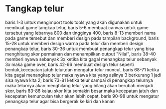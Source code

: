 # Tangkap telur
baris 1-3 untuk mengimport tools tools yang akan digunakan untuk membuat game tangkap telur,
baris 5-6 membuat canvas untuk game tersebut yang lebarnya 800 dan tingginya 400,
baris 8-13 memberi nama pada game tersebut dan memberi design pada tampilan background,
baris 15-28 untuk memberi design warna pada telur dan memberi design penangkap telur,
baris 30-36 untuk membuat penangkap telur yang bisa menghitung skor permainan dan menampilkan output "Nilai",
baris 38-40 memberi nyawa sebanyak 3x ketika kita gagal menangkap telur sebanyak 3x maka game over,
baris 42-66 membuat design telur seperti bentuk,kecepatan jatuh telur,dan mengatur telur muncul,
baris 68-71 ketika kita gagal menangkap telur maka nyawa kita yang aslinya 3 berkurang 1 jadi sisa nyawa kita 2,
baris 73-81 ketika telur sampai di penangkap telurnya maka telurnya akan menghilang telur yang hilang akan berubah menjadi skor,
baris 83-88 kalau skor kita semakin besar maka kecepatan jatuh dan kecepatan kemunculan telur akan lebih cepat,
baris 90-98 untuk mengatur penangkap telur agar bisa bergerak ke kiri dan kanan
